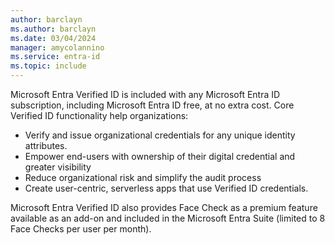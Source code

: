 ```yaml
---
author: barclayn
ms.author: barclayn
ms.date: 03/04/2024
manager: amycolannino
ms.service: entra-id
ms.topic: include
---
```


Microsoft Entra Verified ID is included with any Microsoft Entra ID subscription, including Microsoft Entra ID free, at no extra cost. Core Verified ID functionality help organizations:

- Verify and issue organizational credentials for any unique identity attributes.
- Empower end-users with ownership of their digital credential and greater visibility
- Reduce organizational risk and simplify the audit process
- Create user-centric, serverless apps that use Verified ID credentials.

Microsoft Entra Verified ID also provides Face Check as a premium feature available as an add-on and included in the Microsoft Entra Suite (limited to 8 Face Checks per user per month).

 